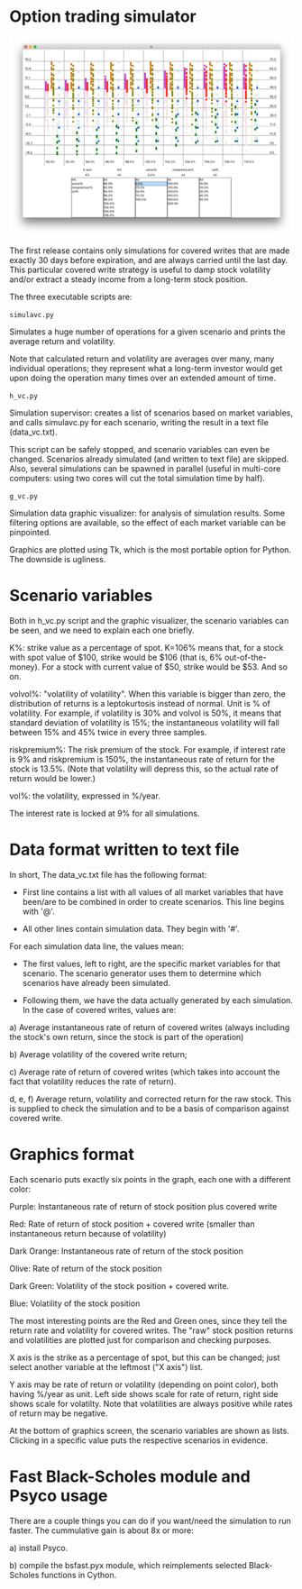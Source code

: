 # Option trading simulator

![Screenshot](https://raw.githubusercontent.com/elvis-epx/gdcosimulator/master/img/sc.png)

The first release contains only simulations for covered writes
that are made exactly 30 days before expiration, and are always
carried until the last day. This particular covered write strategy
is useful to damp stock volatility and/or extract a steady income
from a long-term stock position.

The three executable scripts are:

```simulavc.py```

Simulates a huge number of operations for a given
scenario and prints the average return and volatility.

Note that calculated return and volatility are averages
over many, many individual operations; they represent
what a long-term investor would get upon doing the operation
many times over an extended amount of time.

```h_vc.py```

Simulation supervisor: creates a list of scenarios based
on market variables, and calls simulavc.py for each 
scenario, writing the result in a text file (data_vc.txt).

This script can be safely stopped, and scenario variables
can even be changed. Scenarios already simulated (and
written to text file) are skipped. Also, several
simulations can be spawned in parallel (useful in
multi-core computers: using two cores will cut the total
simulation time by half).

```g_vc.py```

Simulation data graphic visualizer: for analysis of simulation
results. Some filtering options are available, so the effect
of each market variable can be pinpointed.

Graphics are plotted using Tk, which is the most portable
option for Python. The downside is ugliness.


# Scenario variables

Both in h_vc.py script and the graphic visualizer, the scenario variables
can be seen, and we need to explain each one briefly.

K%: strike value as a percentage of spot. K=106% means that, for a stock
with spot value of $100, strike would be $106 (that is, 6% out-of-the-money).
For a stock with current value of $50, strike would be $53. And so on.

volvol%: "volatility of volatility". When this variable is bigger than
zero, the distribution of returns is a leptokurtosis instead of normal.
Unit is % of volatility. For example, if volatility is 30% and volvol
is 50%, it means that standard deviation of volatility is 15%; the
instantaneous volatility will fall between 15% and 45% twice in every
three samples.

riskpremium%: The risk premium of the stock. For example, if interest rate
is 9% and riskpremium is 150%, the instantaneous rate of return for the
stock is 13.5%. (Note that volatility will depress this, so the actual
rate of return would be lower.)

vol%: the volatility, expressed in %/year.

The interest rate is locked at 9% for all simulations.


# Data format written to text file

In short, The data_vc.txt file has the following format:

* First line contains a list with all values of all market variables
that have been/are to be combined in order to create scenarios. This
line begins with '@'.

* All other lines contain simulation data. They begin with '#'.

For each simulation data line, the values mean:

* The first values, left to right, are the specific market variables
for that scenario. The scenario generator uses them to determine
which scenarios have already been simulated.

* Following them, we have the data actually generated by each
simulation. In the case of covered writes, values are:

a) Average instantaneous rate of return of covered writes (always including the stock's own return, since the stock is part of the operation)

b) Average volatility of the covered write return;

c) Average rate of return of covered writes (which takes into account the fact that volatility reduces the rate of return).

d, e, f) Average return, volatility and corrected return for the raw stock. This is supplied to check the simulation and to be a basis of comparison against covered write.


# Graphics format

Each scenario puts exactly six points in the graph, each one
with a different color:

Purple: Instantaneous rate of return of stock position plus covered write

Red: Rate of return of stock position + covered write (smaller than instantaneous return because of volatility)

Dark Orange: Instantaneous rate of return of the stock position

Olive: Rate of return of the stock position

Dark Green: Volatility of the stock position + covered write.

Blue: Volatility of the stock position

The most interesting points are the Red and Green ones, since they
tell the return rate and volatility for covered writes. The "raw"
stock position returns and volatilities are plotted just for
comparison and checking purposes.

X axis is the strike as a percentage of spot, but this can be changed;
just select another variable at the leftmost ("X axis") list.

Y axis may be rate of return or volatility (depending on point color),
both having %/year as unit. Left side shows scale for rate of return,
right side shows scale for volatilty.  Note that volatilities are 
always positive while rates of return may be negative.

At the bottom of graphics screen, the scenario variables are shown
as lists. Clicking in a specific value puts the respective scenarios
in evidence.

# Fast Black-Scholes module and Psyco usage

There are a couple things you can do if you want/need the
simulation to run faster. The cummulative gain is about 8x
or more:

a) install Psyco.

b) compile the bsfast.pyx module, which reimplements selected
Black-Scholes functions in Cython.

